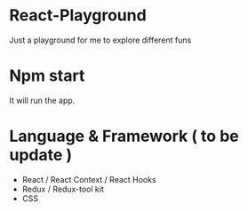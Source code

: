 # React-Playground

Just a playground for me to explore different funs

# Npm start

It will run the app. 

# Language & Framework ( to be update )

- React / React Context / React Hooks 
- Redux / Redux-tool kit
- CSS 
